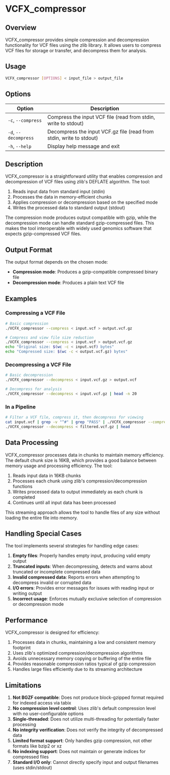 # VCFX_compressor

## Overview

VCFX_compressor provides simple compression and decompression functionality for VCF files using the zlib library. It allows users to compress VCF files for storage or transfer, and decompress them for analysis.

## Usage

```bash
VCFX_compressor [OPTIONS] < input_file > output_file
```

## Options

| Option | Description |
|--------|-------------|
| `-c`, `--compress` | Compress the input VCF file (read from stdin, write to stdout) |
| `-d`, `--decompress` | Decompress the input VCF.gz file (read from stdin, write to stdout) |
| `-h`, `--help` | Display help message and exit |

## Description

VCFX_compressor is a straightforward utility that enables compression and decompression of VCF files using zlib's DEFLATE algorithm. The tool:

1. Reads input data from standard input (stdin)
2. Processes the data in memory-efficient chunks
3. Applies compression or decompression based on the specified mode
4. Writes the processed data to standard output (stdout)

The compression mode produces output compatible with gzip, while the decompression mode can handle standard gzip-compressed files. This makes the tool interoperable with widely used genomics software that expects gzip-compressed VCF files.

## Output Format

The output format depends on the chosen mode:

- **Compression mode**: Produces a gzip-compatible compressed binary file
- **Decompression mode**: Produces a plain text VCF file

## Examples

### Compressing a VCF File

```bash
# Basic compression
./VCFX_compressor --compress < input.vcf > output.vcf.gz

# Compress and view file size reduction
./VCFX_compressor --compress < input.vcf > output.vcf.gz
echo "Original size: $(wc -c < input.vcf) bytes"
echo "Compressed size: $(wc -c < output.vcf.gz) bytes"
```

### Decompressing a VCF File

```bash
# Basic decompression
./VCFX_compressor --decompress < input.vcf.gz > output.vcf

# Decompress for analysis
./VCFX_compressor --decompress < input.vcf.gz | head -n 20
```

### In a Pipeline

```bash
# Filter a VCF file, compress it, then decompress for viewing
cat input.vcf | grep -v "^#" | grep "PASS" | ./VCFX_compressor --compress > filtered.vcf.gz
./VCFX_compressor --decompress < filtered.vcf.gz | head
```

## Data Processing

VCFX_compressor processes data in chunks to maintain memory efficiency. The default chunk size is 16KB, which provides a good balance between memory usage and processing efficiency. The tool:

1. Reads input data in 16KB chunks
2. Processes each chunk using zlib's compression/decompression functions
3. Writes processed data to output immediately as each chunk is completed
4. Continues until all input data has been processed

This streaming approach allows the tool to handle files of any size without loading the entire file into memory.

## Handling Special Cases

The tool implements several strategies for handling edge cases:

1. **Empty files**: Properly handles empty input, producing valid empty output
2. **Truncated inputs**: When decompressing, detects and warns about truncated or incomplete compressed data
3. **Invalid compressed data**: Reports errors when attempting to decompress invalid or corrupted data
4. **I/O errors**: Provides error messages for issues with reading input or writing output
5. **Incorrect usage**: Enforces mutually exclusive selection of compression or decompression mode

## Performance

VCFX_compressor is designed for efficiency:

1. Processes data in chunks, maintaining a low and consistent memory footprint
2. Uses zlib's optimized compression/decompression algorithms
3. Avoids unnecessary memory copying or buffering of the entire file
4. Provides reasonable compression ratios typical of gzip compression
5. Handles large files efficiently due to its streaming architecture

## Limitations

1. **Not BGZF compatible**: Does not produce block-gzipped format required for indexed access via tabix
2. **No compression level control**: Uses zlib's default compression level with no user-configurable options
3. **Single-threaded**: Does not utilize multi-threading for potentially faster processing
4. **No integrity verification**: Does not verify the integrity of decompressed data
5. **Limited format support**: Only handles gzip compression, not other formats like bzip2 or xz
6. **No indexing support**: Does not maintain or generate indices for compressed files
7. **Standard I/O only**: Cannot directly specify input and output filenames (uses stdin/stdout) 